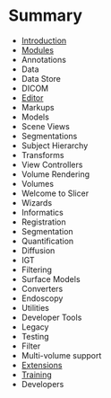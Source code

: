 # Summary

* [Introduction](README.md)
* [Modules](modules.md)
 * Annotations
 * Data
 * Data Store
 * DICOM
 * [Editor](modules/editor/README.md)
 * Markups
 * Models
 * Scene Views
 * Segmentations
 * Subject Hierarchy
 * Transforms
 * View Controllers
 * Volume Rendering
 * Volumes
 * Welcome to Slicer
 * Wizards
 * Informatics
 * Registration
 * Segmentation
 * Quantification
 * Diffusion
 * IGT
 * Filtering
 * Surface Models
 * Converters
 * Endoscopy
 * Utilities
 * Developer Tools
 * Legacy
 * Testing
 * Filter
 * Multi-volume support
* [Extensions](extensions/README.md)
* [Training](training/README.md)
* Developers
